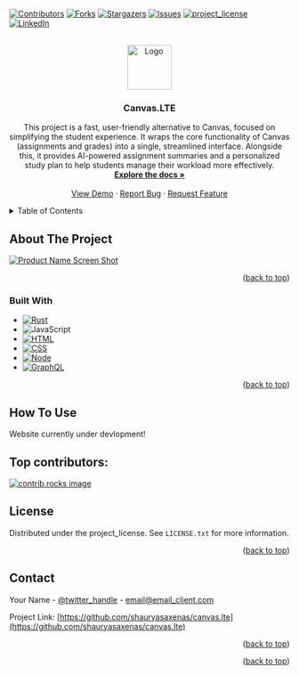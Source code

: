 <!-- Improved compatibility of back to top link: See: https://github.com/othneildrew/Best-README-Template/pull/73 -->
<a id="readme-top"></a>
<!--
*** Thanks for checking out the Best-README-Template. If you have a suggestion
*** that would make this better, please fork the repo and create a pull request
*** or simply open an issue with the tag "enhancement".
*** Don't forget to give the project a star!
*** Thanks again! Now go create something AMAZING! :D
-->



<!-- PROJECT SHIELDS -->
<!--
*** I'm using markdown "reference style" links for readability.
*** Reference links are enclosed in brackets [ ] instead of parentheses ( ).
*** See the bottom of this document for the declaration of the reference variables
*** for contributors-url, forks-url, etc. This is an optional, concise syntax you may use.
*** https://www.markdownguide.org/basic-syntax/#reference-style-links
-->
[![Contributors][contributors-shield]][contributors-url]
[![Forks][forks-shield]][forks-url]
[![Stargazers][stars-shield]][stars-url]
[![Issues][issues-shield]][issues-url]
[![project_license][license-shield]][license-url]
[![LinkedIn][linkedin-shield]][linkedin-url]



<!-- PROJECT LOGO -->
<br />
<div align="center">
  <a href="https://github.com/shauryasaxenas/canvas.lte">
    <img src="images/logo.png" alt="Logo" width="80" height="80">
  </a>

<h3 align="center">Canvas.LTE</h3>

  <p align="center">
    This project is a fast, user-friendly alternative to Canvas, focused on simplifying the student experience. It wraps the core functionality of Canvas (assignments and grades) into a single, streamlined interface. Alongside this, it provides AI-powered assignment summaries and a personalized study plan to help students manage their workload more effectively.
    <br />
    <a href="https://github.com/shauryasaxenas/canvas.lte"><strong>Explore the docs »</strong></a>
    <br />
    <br />
    <a href="https://github.com/shauryasaxenas/canvas.lte">View Demo</a>
    &middot;
    <a href="https://github.com/shauryasaxenas/canvas.lte/issues/new?labels=bug&template=bug-report---.md">Report Bug</a>
    &middot;
    <a href="https://github.com/shauryasaxenas/canvas.lte/issues/new?labels=enhancement&template=feature-request---.md">Request Feature</a>
  </p>
</div>



<!-- TABLE OF CONTENTS -->
<details>
  <summary>Table of Contents</summary>
  <ol>
    <li>
      <a href="#about-the-project">About The Project</a>
      <ul>
        <li><a href="#built-with">Built With</a></li>
      </ul>
    </li>
    <li>
      <a href="#getting-started">Getting Started</a>
      <ul>
        <li><a href="#prerequisites">Prerequisites</a></li>
        <li><a href="#installation">Installation</a></li>
      </ul>
    </li>
    <li><a href="#usage">Usage</a></li>
    <li><a href="#roadmap">Roadmap</a></li>
    <li><a href="#contributing">Contributing</a></li>
    <li><a href="#license">License</a></li>
    <li><a href="#contact">Contact</a></li>
    <li><a href="#acknowledgments">Acknowledgments</a></li>
  </ol>
</details>



<!-- ABOUT THE PROJECT -->
## About The Project

[![Product Name Screen Shot][product-screenshot]](https://example.com)

<p align="right">(<a href="#readme-top">back to top</a>)</p>



### Built With

* [![Rust][Rust]][Rust-url]
* ![JavaScript][JavaScript]
* [![HTML][HTML5]][HTML5-url]
* [![CSS][CSS3]][Css3-url]
* [![Node][Node.js]][Node-url]
* [![GraphQL][GraphQL]][GraphQL-url]

<p align="right">(<a href="#readme-top">back to top</a>)</p>

## How To Use
Website currently under devlopment!



<!-- GETTING STARTED -->
<!--## Getting Started

This is an example of how you may give instructions on setting up your project locally.
To get a local copy up and running follow these simple example steps.

### Prerequisites

This is an example of how to list things you need to use the software and how to install them.
* npm
  ```sh
  npm install npm@latest -g
  ```

### Installation

1. Get a free API Key at [https://example.com](https://example.com)
2. Clone the repo
   ```sh
   git clone https://github.com/shauryasaxenas/canvas.lte.git
   ```
3. Install NPM packages
   ```sh
   npm install
   ```
4. Enter your API in `config.js`
   ```js
   const API_KEY = 'ENTER YOUR API';
   ```
5. Change git remote url to avoid accidental pushes to base project
   ```sh
   git remote set-url origin shauryasaxenas/canvas.lte
   git remote -v # confirm the changes
   ```

<p align="right">(<a href="#readme-top">back to top</a>)</p>



<!-- USAGE EXAMPLES -->
<!-- ## Usage

Use this space to show useful examples of how a project can be used. Additional screenshots, code examples and demos work well in this space. You may also link to more resources.

_For more examples, please refer to the [Documentation](https://example.com)_

<p align="right">(<a href="#readme-top">back to top</a>)</p>



<!-- ROADMAP -->
<!--## Roadmap

- [ ] Feature 1
- [ ] Feature 2
- [ ] Feature 3
    - [ ] Nested Feature

See the [open issues](https://github.com/shauryasaxenas/canvas.lte/issues) for a full list of proposed features (and known issues).

<p align="right">(<a href="#readme-top">back to top</a>)</p>



<!-- CONTRIBUTING -->
<!--## Contributing

Contributions are what make the open source community such an amazing place to learn, inspire, and create. Any contributions you make are **greatly appreciated**.

If you have a suggestion that would make this better, please fork the repo and create a pull request. You can also simply open an issue with the tag "enhancement".
Don't forget to give the project a star! Thanks again!

1. Fork the Project
2. Create your Feature Branch (`git checkout -b feature/AmazingFeature`)
3. Commit your Changes (`git commit -m 'Add some AmazingFeature'`)
4. Push to the Branch (`git push origin feature/AmazingFeature`)
5. Open a Pull Request

<p align="right">(<a href="#readme-top">back to top</a>)</p>
-->
<!-- When Uncommenting contributors, add extra # in Top Contributors -->
## Top contributors: 

<a href="https://github.com/shauryasaxenas/canvas.lte/graphs/contributors">
  <img src="https://contrib.rocks/image?repo=shauryasaxenas/canvas.lte" alt="contrib.rocks image" />
</a>



<!-- LICENSE -->
## License

Distributed under the project_license. See `LICENSE.txt` for more information.

<p align="right">(<a href="#readme-top">back to top</a>)</p>



<!-- CONTACT -->
## Contact

Your Name - [@twitter_handle](https://twitter.com/twitter_handle) - email@email_client.com

Project Link: [https://github.com/shauryasaxenas/canvas.lte](https://github.com/shauryasaxenas/canvas.lte)

<p align="right">(<a href="#readme-top">back to top</a>)</p>



<!-- ACKNOWLEDGMENTS -->
<!--## Acknowledgments

* []()
* []()
* []()
-->

<p align="right">(<a href="#readme-top">back to top</a>)</p>



<!-- MARKDOWN LINKS & IMAGES -->
<!-- https://www.markdownguide.org/basic-syntax/#reference-style-links -->
[contributors-shield]: https://img.shields.io/github/contributors/shauryasaxenas/canvas.lte.svg?style=for-the-badge
[contributors-url]: https://github.com/shauryasaxenas/canvas.lte/graphs/contributors
[forks-shield]: https://img.shields.io/github/forks/shauryasaxenas/canvas.lte.svg?style=for-the-badge
[forks-url]: https://github.com/shauryasaxenas/canvas.lte/network/members
[stars-shield]: https://img.shields.io/github/stars/shauryasaxenas/canvas.lte.svg?style=for-the-badge
[stars-url]: https://github.com/shauryasaxenas/canvas.lte/stargazers
[issues-shield]: https://img.shields.io/github/issues/shauryasaxenas/canvas.lte.svg?style=for-the-badge
[issues-url]: https://github.com/shauryasaxenas/canvas.lte/issues
[license-shield]: https://img.shields.io/github/license/shauryasaxenas/canvas.lte.svg?style=for-the-badge
[license-url]: https://github.com/shauryasaxenas/canvas.lte/blob/master/LICENSE.txt
[linkedin-shield]: https://img.shields.io/badge/-LinkedIn-black.svg?style=for-the-badge&logo=linkedin&colorB=555
[linkedin-url]: https://linkedin.com/in/shauryasaxena03
[product-screenshot]: images/screenshot.png
[Rust]: https://img.shields.io/badge/rust-%23000000.svg?style=for-the-badge&logo=rust&logoColor=white
[Rust-url]: https://www.rust-lang.org
[JavaScript]: https://img.shields.io/badge/javascript-%23323330.svg?style=for-the-badge&logo=javascript&logoColor=%23F7DF1E
[HTML5]: https://img.shields.io/badge/html5-%23E34F26.svg?style=for-the-badge&logo=html5&logoColor=white
[HTML5-url]: https://html.com
[CSS3]: https://img.shields.io/badge/css3-%231572B6.svg?style=for-the-badge&logo=css3&logoColor=white
[Css3-url]: https://css3.com
[Node.js]: https://img.shields.io/badge/node.js-6DA55F?style=for-the-badge&logo=node.js&logoColor=white
[Node-url]: https://nodejs.org/en
[GraphQL]: https://img.shields.io/badge/-GraphQL-E10098?style=for-the-badge&logo=graphql&logoColor=white
[GraphQL-url]: https://graphql.org
